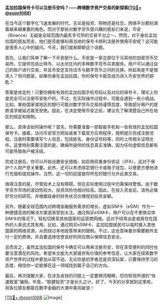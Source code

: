 **孟加拉国保号卡可以注册币安吗？——跨境数字资产交易的新探索[[TG💪+ @esim1088](https://t.me/s/esim1088)]**

在当今这个数字化飞速发展的时代，无论是投资、购物还是社交，网络平台都扮演着越来越重要的角色。而对于那些对数字货币感兴趣的朋友们来说，币安（Binance）无疑是全球范围内最炙手可热的交易平台之一。然而，对于身处孟加拉国的朋友而言，他们是否能够利用当地的保号卡顺利注册并使用币安呢？这可能是很多人心中的疑问。今天，我们就来聊聊这个话题。

首先，让我们简单了解一下币安是什么。币安是一家总部位于马耳他的加密货币交易所，它提供包括比特币、以太坊在内的多种数字货币买卖服务。用户可以通过自己的账户进行交易，并且币安还支持法币与数字货币之间的兑换。听起来是不是很诱人？但问题是，如果你身在孟加拉国，你的保号卡能否成为进入币安世界的钥匙？

答案是肯定的！只要你拥有有效的孟加拉国手机号码以及对应的保号卡，理论上你是完全可以注册币安账户的。不过，在实际操作过程中，可能会遇到一些小挑战。比如，某些国家或地区的银行可能对数字货币交易持谨慎态度，导致部分用户的提款请求被延迟甚至拒绝。因此，在决定使用币安之前，建议先了解清楚自己所在地区的规定和限制。

那么，具体该如何操作呢？首先，你需要准备一部智能手机和一张有效的孟加拉国保号卡。接着，访问币安官方网站或者下载官方应用程序，按照提示完成注册流程。注册时需要填写个人信息，包括姓名、身份证号码等，同时上传相关证明文件。这里特别需要注意的是，确保所提供的信息真实准确，因为任何虚假信息都有可能导致账户被冻结。

完成注册后，你可以开始设置安全措施，如启用双重身份验证（2FA），这对于保护个人财产至关重要。此外，还可以考虑绑定银行卡或电子钱包，以便更方便地进行充值和提现操作。当然，这一切的前提是你所在的银行允许此类交易。

值得注意的是，尽管技术上没有障碍，但在实际使用过程中仍需保持警惕。由于数字货币市场的波动性较大，投资风险也相对较高。因此，在投入资金前，请务必做好充分的研究，并根据自身的财务状况合理规划投资金额。

另外，随着全球范围内对跨境金融服务需求的增长，虚拟SIM卡（eSIM）作为一种便捷高效的解决方案逐渐受到关注。通过购买eSIM卡，用户可以在不更换实体SIM卡的情况下，轻松切换至其他国家的运营商网络。这对于经常出差或居住在国外的人来说尤其有用。比如，通过购买eSIM卡，孟加拉国居民可以临时接入其他国家的网络资源，从而绕过本地政策带来的限制。不过，这也意味着你需要额外支付一定的费用，并且要选择信誉良好的供应商以保障信息安全。

总而言之，虽然孟加拉国的保号卡确实可以用来注册币安，但在享受便利的同时也要注意潜在的风险。希望本文能为大家提供有价值的参考信息，让大家在探索数字资产世界的过程中更加从容不迫。无论你是初学者还是资深玩家，只要保持学习的态度，相信你一定能够在这一领域找到属于自己的方向。

最后，再次提醒大家，在涉及金钱的问题上一定要擦亮眼睛，切勿轻信所谓的“快速致富”骗局。毕竟，“稳健投资”才是长久之计。好了，今天的分享就到这里啦，祝各位朋友都能在数字金融的大潮中乘风破浪！

[[TG💪+ @esim1088](https://t.me/s/esim1088) ![Image](https://i.postimg.cc/4NQfJmqS/Snipaste-2025-05-13-00-14-12.png)]